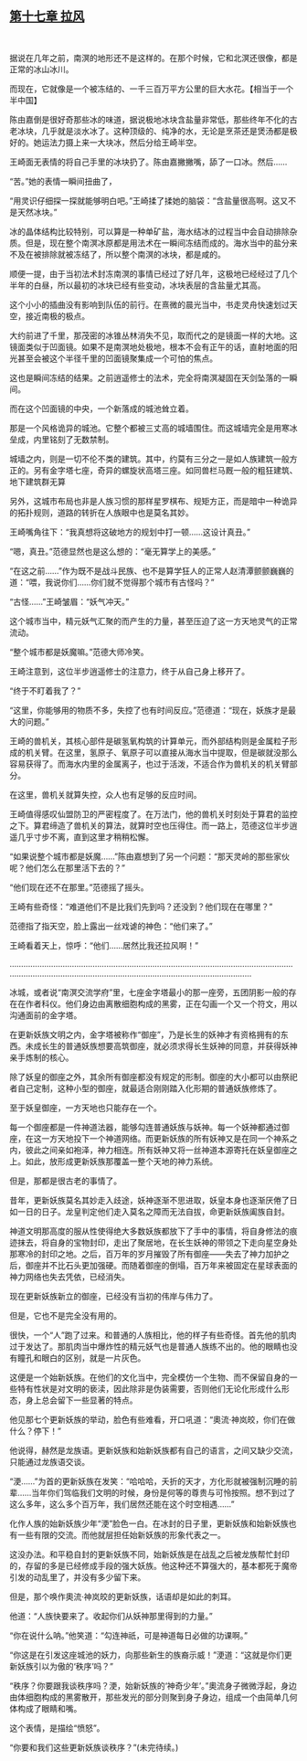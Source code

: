 ## [第十七章 拉风](https://www.xxbiquge.com/11_11207/9118232.html)
﻿

  据说在几年之前，南溟的地形还不是这样的。在那个时候，它和北溟还很像，都是正常的冰山冰川。

  而现在，它就像是一个被冻结的、一千三百万平方公里的巨大水花。【相当于一个半中国】

  陈由嘉倒是很好奇那些冰的味道，据说极地冰块含盐量非常低，那些终年不化的古老冰块，几乎就是淡水冰了。这种顶级的、纯净的水，无论是烹茶还是煲汤都是极好的。她运法力摄上来一大块冰，然后分给王崎半空。

  王崎面无表情的将自己手里的冰块扔了。陈由嘉撇撇嘴，舔了一口冰。然后……

  “苦。”她的表情一瞬间扭曲了，

  “用灵识仔细探一探就能够明白吧。”王崎揉了揉她的脑袋：“含盐量很高啊。这又不是天然冰块。”

  冰的晶体结构比较特别，可以算是一种单矿盐，海水结冰的过程当中会自动排除杂质。但是，现在整个南溟冰原都是用法术在一瞬间冻结而成的。海水当中的盐分来不及在被排除就被冻结了，所以整个南溟的冰块，都是咸的。

  顺便一提，由于当初法术封冻南溟的事情已经过了好几年，这极地已经经过了几个半年的白昼，所以最初的冰块已经有些变动，冰块表层的含盐量尤其高。

  这个小小的插曲没有影响到队伍的前行。在熹微的晨光当中，书走灵舟快速划过天空，接近南极的极点。

  大约前进了千里，那茂密的冰锥丛林消失不见，取而代之的是镜面一样的大地。这镜面类似于凹面镜。如果不是南溟地处极地，根本不会有正午的话，直射地面的阳光甚至会被这个半径千里的凹面镜聚集成一个可怕的焦点。

  这也是瞬间冻结的结果。之前逍遥修士的法术，完全将南溟凝固在天剑坠落的一瞬间。

  而在这个凹面镜的中央，一个新落成的城池耸立着。

  那是一个风格诡异的城池。它整个都被三丈高的城墙围住。而这城墙完全是用寒冰垒成，内里铭刻了无数禁制。

  城墙之内，则是一切不伦不类的建筑。其中，约莫有三分之一是如人族建筑一般方正的。另有金字塔七座，奇异的螺旋状高塔三座。如同兽栏马厩一般的粗狂建筑、地下建筑群无算

  另外，这城市布局也非是人族习惯的那样星罗棋布、规矩方正，而是暗中一种诡异的拓扑规则，道路的转折在人族眼中也是莫名其妙。

  王崎嘴角往下：“我真想将这破地方的规划中打一顿……这设计真丑。”

  “嗯，真丑。”范德显然也是这么想的：“毫无算学上的美感。”

  “在这之前……”作为既不是战斗民族、也不是算学狂人的正常人赵清潭颤颤巍巍的道：“喂，我说你们……你们就不觉得那个城市有古怪吗？”

  “古怪……”王崎皱眉：“妖气冲天。”

  这个城市当中，精元妖气汇聚的而产生的力量，甚至压迫了这一方天地灵气的正常流动。

  “整个城市都是妖魔嘛。”范德大师冷笑。

  王崎注意到，这位半步逍遥修士的注意力，终于从自己身上移开了。

  “终于不盯着我了？”

  “这里，你能够用的物质不多，失控了也有时间反应。”范德道：“现在，妖族才是最大的问题。”

  王崎的兽机关，其核心部件是碳氢氧构筑的计算单元，而外部结构则是金属粒子形成的机关臂。在这里，氢原子、氧原子可以直接从海水当中提取，但是碳就没那么容易获得了。而海水内里的金属离子，也过于活泼，不适合作为兽机关的机关臂部分。

  在这里，兽机关就算失控，众人也有足够的反应时间。

  王崎值得感叹仙盟防卫的严密程度了。在万法门，他的兽机关时刻处于算君的监控之下。算君缔造了兽机关的算法，就算时空也压得住。而一路上，范德这位半步逍遥几乎寸步不离，直到这里才稍稍松懈。

  “如果说整个城市都是妖魔……”陈由嘉想到了另一个问题：“那天灵岭的那些家伙呢？他们怎么在那里活下去的？”

  “他们现在还不在那里。”范德摇了摇头。

  王崎有些奇怪：“难道他们不是比我们先到吗？还没到？他们现在在哪里？”

  范德指了指天空，脸上露出一丝戏谑的神色：“他们来了。”

  王崎看着天上，惊呼：“他们……居然比我还拉风啊！”

  …………………………………………………………………………………………………………………………………………………………………………………………………………

  冰城，或者说“南溟交流学府”里，七座金字塔最小的那一座旁，五团阴影一般的存在在作者科仪。他们身边由离散细胞构成的黑雾，正在勾画一个又一个符文，用以沟通面前的金字塔。

  在更新妖族文明之内，金字塔被称作“御座”，乃是长生的妖神才有资格拥有的东西。未成长生的普通妖族想要高筑御座，就必须求得长生妖神的同意，并获得妖神亲手炼制的核心。

  除了妖皇的御座之外，其余所有御座都没有规定的形制。御座的大小都可以由祭祀者自己定制，这种小型的御座，就最适合刚刚踏入化形期的普通妖族修炼了。

  至于妖皇御座，一方天地也只能存在一个。

  每一个御座都是一件神道法器，能够勾连普通妖族与妖神。每一个妖神都通过御座，在这一方天地投下一个神道网络。而更新妖族的所有妖神又是在同一个神系之内，彼此之间亲如袍泽，神力相连。所有妖神又将一丝神道本源寄托在妖皇御座之上。如此，放形成更新妖族那覆盖一整个天地的神力系统。

  但是，那都是很古老的事情了。

  昔年，更新妖族莫名其妙走入歧途，妖神逐渐不思进取，妖皇本身也逐渐厌倦了日如一日的日子。龙皇判定他们走入莫名之障而无法自拔，命更新妖族阖族自封。

  神道文明那高度的服从性使得绝大多数妖族都放下了手中的事情，将自身修法的痕迹抹去，将自身的宝物封印，走出了聚居地，在长生妖神的带领之下走向星空身处那寒冷的封印之地。之后，百万年的岁月摧毁了所有御座——失去了神力加护之后，御座并不比石头更加强硬。而随着御座的倒塌，百万年来被固定在星球表面的神力网络也失去凭依，已经消失。

  现在更新妖族新立的御座，已经没有当初的伟岸与伟力了。

  但是，它也不是完全没有用的。

  很快，一个“人”跑了过来。和普通的人族相比，他的样子有些奇怪。首先他的肌肉过于发达了。那肌肉当中爆炸性的精元妖气也是普通人族练不出的。他的眼睛也没有瞳孔和眼白的区别，就是一片灰色。

  这便是一个始新妖族。在他们的文化当中，完全模仿一个生物、而不保留自身的一些特有性状是对文明的亵渎，因此除非是伪装需要，否则他们无论化形成什么形态，身上总会留下一些显著的特点。

  他见那七个更新妖族的举动，脸色有些难看，开口吼道：“奧流·神岚皎，你们在做什么？停下！”

  他说得，赫然是龙族语。更新妖族和始新妖族都有自己的语言，之间又缺少交流，只能通过龙族语交谈。

  “浭……”为首的更新妖族在发笑：“哈哈哈，夭折的天才，方化形就被强制沉睡的前辈……当年你们驾临我们文明的时候，身份是何等的尊贵与可怜按照。想不到过了这么多年，这么多个百万年，我们居然还能在这个时空相遇……”

  化作人族的始新妖族少年“浭”脸色一白。在冰封的日子里，更新妖族和始新妖族也有一些有限的交流。而他就层担任始新妖族的形象代表之一。

  这没办法。和平稳自封的更新妖族不同，始新妖族是在战乱之后被龙族帮忙封印的，存留的多是已经修成手段的强大妖族。他这种还不算强大的，基本都死于魔帝引发的动乱里了，并没有多少留下来。

  但是，那个唤作奧流·神岚皎的更新妖族，话语却是如此的刺耳。

  他道：“人族快要来了。收起你们从妖神那里得到的力量。”

  “你在说什么呐。”他笑道：“勾连神祇，可是神道每日必做的功课啊。”

  “你这是在引发这座城池的妖力，向那些新生的族裔示威！”浭道：“这就是你们更新妖族引以为傲的‘秩序’吗？”

  “秩序？你要跟我谈秩序吗？浭，始新妖族的‘神奇少年’。”奧流身子微微浮起，身边由体细胞构成的黑雾散开，那些发光的部分则聚到身子身边，组成一个由简单几何体构成了眼睛和嘴。

  这个表情，是描绘“愤怒”。

  “你要和我们这些更新妖族谈秩序？”(未完待续。)
